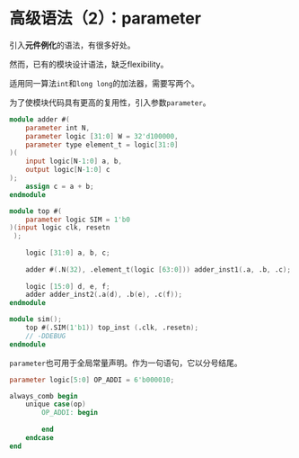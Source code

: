 # 高级语法（2）：parameter

引入**元件例化**的语法，有很多好处。

然而，已有的模块设计语法，缺乏flexibility。

适用同一算法`int`和`long long`的加法器，需要写两个。

为了使模块代码具有更高的复用性，引入参数`parameter`。

```verilog
module adder #(
	parameter int N,
    parameter logic [31:0] W = 32'd100000,
    parameter type element_t = logic[31:0]
)(
    input logic[N-1:0] a, b,
    output logic[N-1:0] c
);
    assign c = a + b;
endmodule

module top #(
    parameter logic SIM = 1'b0
)(input logic clk, resetn
 );
    
    logic [31:0] a, b, c;
    
    adder #(.N(32), .element_t(logic [63:0])) adder_inst1(.a, .b, .c);
    
    logic [15:0] d, e, f;
    adder adder_inst2(.a(d), .b(e), .c(f));
endmodule

module sim();
    top #(.SIM(1'b1)) top_inst (.clk, .resetn);
    // -DDEBUG
endmodule
```

`parameter`也可用于全局常量声明。作为一句语句，它以分号结尾。

```verilog
parameter logic[5:0] OP_ADDI = 6'b000010;

always_comb begin
    unique case(op)
        OP_ADDI: begin
            
        end
    endcase
end
```


